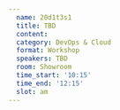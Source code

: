 ```yaml
---
  name: 20d1t3s1
  title: TBD
  content:
  category: DevOps & Cloud
  format: Workshop
  speakers: TBD
  room: Showroom
  time_start: '10:15'
  time_end: '12:15'
  slot: am
---
```


